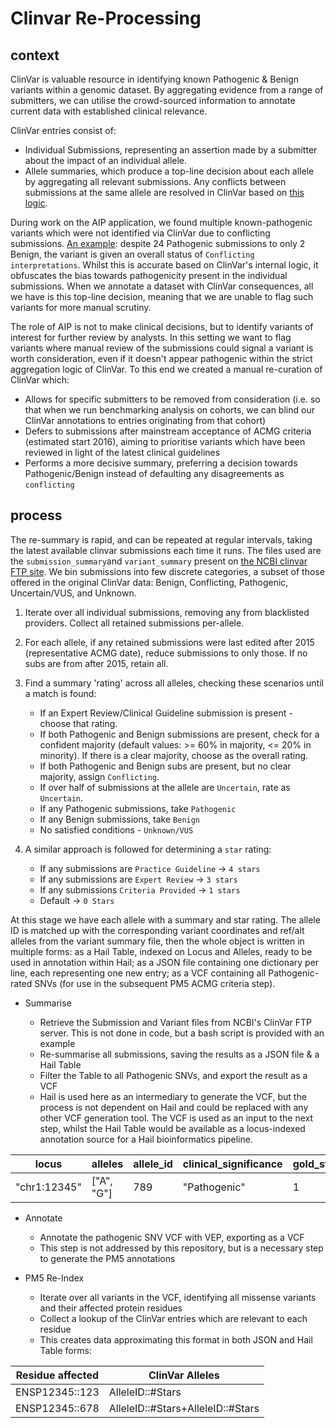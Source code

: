 # Clinvar Re-Processing

## context

ClinVar is valuable resource in identifying known Pathogenic & Benign variants within a genomic dataset. By aggregating evidence from a range of submitters, we can utilise the crowd-sourced information to annotate current data with established clinical relevance.

ClinVar entries consist of:

* Individual Submissions, representing an assertion made by a submitter about the impact of an individual allele.
* Allele summaries, which produce a top-line decision about each allele by aggregating all relevant submissions. Any conflicts between submissions at the same allele are resolved in ClinVar based on [this logic](https://www.ncbi.nlm.nih.gov/clinvar/docs/clinsig/#agg_germline).

During work on the AIP application, we found multiple known-pathogenic variants which were not identified via ClinVar due to conflicting submissions. [An example](https://ncbi.nlm.nih.gov/clinvar/variation/10/): despite 24 Pathogenic submissions to only 2 Benign, the variant is given an overall status of `Conflicting interpretations`. Whilst this is accurate based on ClinVar's internal logic, it obfuscates the bias towards pathogenicity present in the individual submissions. When we annotate a dataset with ClinVar consequences, all we have is this top-line decision, meaning that we are unable to flag such variants for more manual scrutiny.

The role of AIP is not to make clinical decisions, but to identify variants of interest for further review by analysts. In this setting we want to flag variants where manual review of the submissions could signal a variant is worth consideration, even if it doesn't appear pathogenic within the strict aggregation logic of ClinVar. To this end we created a manual re-curation of ClinVar which:

* Allows for specific submitters to be removed from consideration (i.e. so that when we run benchmarking analysis on cohorts, we can blind our ClinVar annotations to entries originating from that cohort)
* Defers to submissions after mainstream acceptance of ACMG criteria (estimated start 2016), aiming to prioritise variants which have been reviewed in light of the latest clinical guidelines
* Performs a more decisive summary, preferring a decision towards Pathogenic/Benign instead of defaulting any disagreements as `conflicting`

## process

The re-summary is rapid, and can be repeated at regular intervals, taking the latest available clinvar submissions each time it runs. The files used are the `submission_summary`and `variant_summary` present on [the NCBI clinvar FTP site](https://ftp.ncbi.nlm.nih.gov/pub/clinvar/tab_delimited/). We bin submissions into few discrete categories, a subset of those offered in the original ClinVar data: Benign, Conflicting, Pathogenic, Uncertain/VUS, and Unknown.

1. Iterate over all individual submissions, removing any from blacklisted providers. Collect all retained submissions per-allele.
2. For each allele, if any retained submissions were last edited after 2015 (representative ACMG date), reduce submissions to only those. If no subs are from after 2015, retain all.
3. Find a summary 'rating' across all alleles, checking these scenarios until a match is found:

   * If an Expert Review/Clinical Guideline submission is present - choose that rating.
   * If both Pathogenic and Benign submissions are present, check for a confident majority (default values: >= 60% in majority, <= 20% in minority). If there is a clear majority, choose as the overall rating.
   * If both Pathogenic and Benign subs are present, but no clear majority, assign `Conflicting`.
   * If over half of submissions at the allele are `Uncertain`, rate as `Uncertain`.
   * If any Pathogenic submissions, take `Pathogenic`
   * If any Benign submissions, take `Benign`
   * No satisfied conditions - `Unknown/VUS`

4. A similar approach is followed for determining a `star` rating:

   * If any submissions are `Practice Guideline` -> `4 stars`
   * If any submissions are `Expert Review` -> `3 stars`
   * If any submissions `Criteria Provided` -> `1 stars`
   * Default -> `0 Stars`

At this stage we have each allele with a summary and star rating. The allele ID is matched up with the corresponding variant coordinates and ref/alt alleles from the variant summary file, then the whole object is written in multiple forms: as a Hail Table, indexed on Locus and Alleles, ready to be used in annotation within Hail; as a JSON file containing one dictionary per line, each representing one new entry; as a VCF containing all Pathogenic-rated SNVs (for use in the subsequent PM5 ACMG criteria step).

* Summarise

  * Retrieve the Submission and Variant files from NCBI's ClinVar FTP server. This is not done in code, but a bash script is provided with an example
  * Re-summarise all submissions, saving the results as a JSON file & a Hail Table
  * Filter the Table to all Pathogenic SNVs, and export the result as a VCF
  * Hail is used here as an intermediary to generate the VCF, but the process is not dependent on Hail and could be replaced with any other VCF generation tool. The VCF is used as an input to the next step, whilst the Hail Table would be available as a locus-indexed annotation source for a Hail bioinformatics pipeline.

| locus        | alleles    | allele_id | clinical_significance | gold_stars |
|--------------|------------|-----------|-----------------------|------------|
| "chr1:12345" | ["A", "G"] | 789       | "Pathogenic"          | 1          |

* Annotate
  * Annotate the pathogenic SNV VCF with VEP, exporting as a VCF
  * This step is not addressed by this repository, but is a necessary step to generate the PM5 annotations

* PM5 Re-Index
  * Iterate over all variants in the VCF, identifying all missense variants and their affected protein residues
  * Collect a lookup of the ClinVar entries which are relevant to each residue
  * This creates data approximating this format in both JSON and Hail Table forms:

| Residue affected | ClinVar Alleles                   |
|------------------|-----------------------------------|
| ENSP12345::123   | AlleleID::#Stars                  |
| ENSP12345::678   | AlleleID::#Stars+AlleleID::#Stars |
